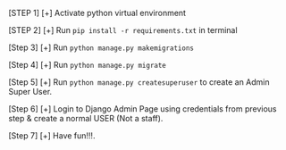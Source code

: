 
[STEP 1]
[+] Activate python virtual environment

[STEP 2]
[+] Run `pip install -r requirements.txt` in terminal

[Step 3]
[+] Run `python manage.py makemigrations`

[Step 4]
[+] Run `python manage.py migrate`

[Step 5]
[+] Run `python manage.py createsuperuser` to create an Admin Super User.

[Step 6]
[+] Login to Django Admin Page using credentials from previous step & create a normal USER (Not a staff).

[Step 7]
[+] Have fun!!!.